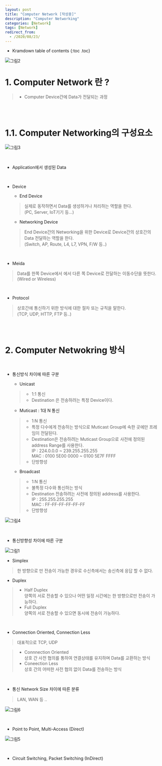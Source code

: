 ```yaml
---
layout: post
title: "Computer Network [작성중]"
description: "Computer Networking"
categories: [Network]
tags: [Network]
redirect_from:
  - /2020/08/23/
---
```


* Kramdown table of contents
{:toc .toc}

![그림2](https://user-images.githubusercontent.com/69279022/91508937-d7a84100-e913-11ea-846b-94b6d71f66d5.jpg)

# 1. Computer Network 란 ?
> - Computer Device간에 Data가 전달되는 과정

<br><br>

# 1.1. Computer Networking의 구성요소
>
![그림3](https://user-images.githubusercontent.com/69279022/91504039-f81dce80-e906-11ea-8200-05e12d94e360.png)

<br>

- Application에서 생성된 Data

<br>

- Device
  - End Device
  
  > 실제로 동작하면서 Data를 생성하거나 처리하는 역할을 한다.   
  > (PC, Server, IoT기기 등...)

  - Networking Device
  
  > End Device간의 Networking을 위한 Device로 Device간의 상호간의 Data 전달하는 역할을 한다.   
  > (Switch, AP, Route, L4, L7, VPN, F/W 등..)


<br>

- Meida 

> Data를 한쪽 Device에서 에서 다른 쪽 Device로 전달하는 이동수단을 뜻한다.   
> (Wired or Wireless)

<br>

- Protocol

> 상호간에 통신하기 위한 방식에 대한 절차 또는 규칙을 말한다.  
> (TCP, UDP, HTTP, FTP 등..)

<br><br>

# 2. Computer Netwokring 방식

<br>



 


- 통신방식 차이에 따른 구분

  - Unicast
  
  > - 1:1 통신
  > - Destination 은 전송하려는 특정 Device이다.
  
  - Muticast : 1대 N 통신
  
  > - 1:N 통신
  > - 특정 다수에게 전송하는 방식으로 Muticast Group에 속한 곳에만 프레임이 전달된다.
  > - Destination은 전송하려는 Muticast Group으로 사전에 정의된 address Range를 사용한다.   
      IP : 224.0.0.0 ~ 239.255.255.255   
      MAC : 0100 5E00 0000 ~ 0100 5E7F FFFF
  > - 단방향성

  - Broadcast
  
  > - 1:N 통신
  > - 불특정 다수와 통신하는 방식
  > - Destination 전송하려는 사전에 정의된 address를 사용한다.   
  >   IP : 255.255.255.255   
  >   MAC : FF-FF-FF-FF-FF-FF
  > - 단방향성

>
![그림4](https://user-images.githubusercontent.com/69279022/91506338-d889a480-e90c-11ea-8a2e-116b8f3a6a23.png)


  <br>

- 통신방향성 차이에 따른 구분

>
![그림1](https://user-images.githubusercontent.com/69279022/91502344-ca368b00-e902-11ea-81ec-9f7d40b61cfc.png)

  - Simplex
  
  > 한 방향으로 만 전송이 가능한 경우로 수신측에서는 송신측에 응답 할 수 없다.

  - Duplex

  > - Half Duplex   
  >   양쪽의 서로 전송할 수 있으나 어떤 일정 시간에는 한 방향으로만 전송이 가능하다.   
  > - Full Duplex   
  >   양쪽의 서로 전송할 수 있으면 동시에 전송이 가능하다.

<br>


- Connection Oriented, Connection Less

> 대표적으로 TCP, UDP

> - Connnection Oriented   
>   상호 간 사전 협의를 통하여 연결상태를 유지하며 Data를 교환하는 방식   
> - Coneection Less   
>   상호 간의 어떠한 사전 협의 없이 Data를 전송하는 방식

<br>

- 통신 Network Size 차이에 따른 분류

> LAN, WAN 등 ..

>
![그림6](https://user-images.githubusercontent.com/69279022/91510593-83539000-e918-11ea-90c1-cad31345bb67.png)

<br>


- Point to Point, Multi-Access (Direct)

>
![그림5](https://user-images.githubusercontent.com/69279022/91510180-476bfb00-e917-11ea-9d05-67832b141650.png)

<br>

- Circuit Switching, Packet Switching (InDirect)